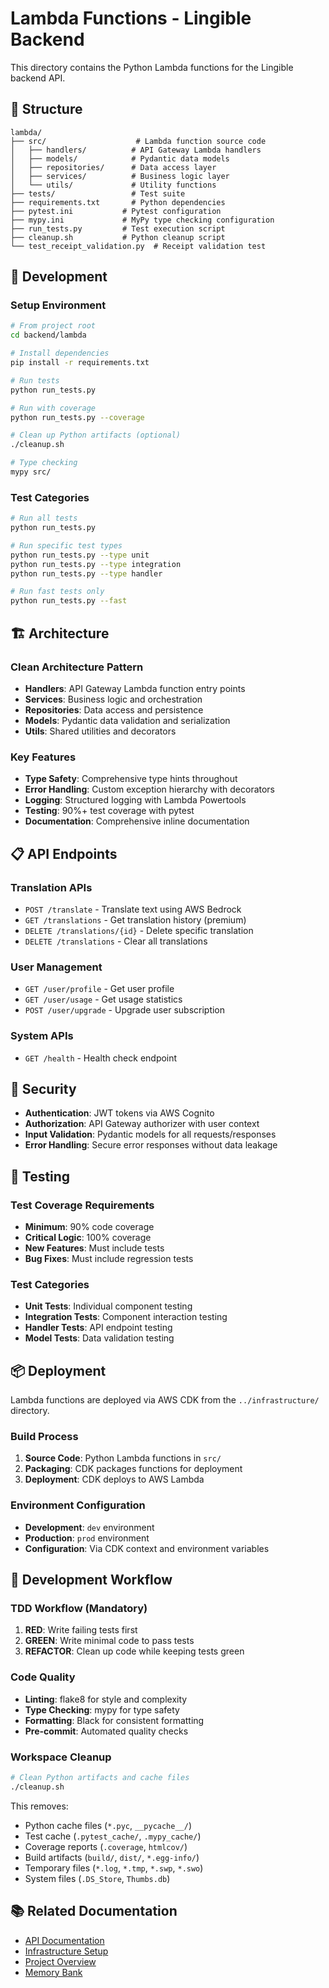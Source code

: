 # Lambda Functions - Lingible Backend

This directory contains the Python Lambda functions for the Lingible backend API.

## 📁 Structure

```
lambda/
├── src/                    # Lambda function source code
│   ├── handlers/          # API Gateway Lambda handlers
│   ├── models/            # Pydantic data models
│   ├── repositories/      # Data access layer
│   ├── services/          # Business logic layer
│   └── utils/             # Utility functions
├── tests/                 # Test suite
├── requirements.txt       # Python dependencies
├── pytest.ini           # Pytest configuration
├── mypy.ini             # MyPy type checking configuration
├── run_tests.py         # Test execution script
├── cleanup.sh           # Python cleanup script
└── test_receipt_validation.py  # Receipt validation test
```

## 🚀 Development

### Setup Environment
```bash
# From project root
cd backend/lambda

# Install dependencies
pip install -r requirements.txt

# Run tests
python run_tests.py

# Run with coverage
python run_tests.py --coverage

# Clean up Python artifacts (optional)
./cleanup.sh

# Type checking
mypy src/
```

### Test Categories
```bash
# Run all tests
python run_tests.py

# Run specific test types
python run_tests.py --type unit
python run_tests.py --type integration
python run_tests.py --type handler

# Run fast tests only
python run_tests.py --fast
```

## 🏗️ Architecture

### Clean Architecture Pattern
- **Handlers**: API Gateway Lambda function entry points
- **Services**: Business logic and orchestration
- **Repositories**: Data access and persistence
- **Models**: Pydantic data validation and serialization
- **Utils**: Shared utilities and decorators

### Key Features
- **Type Safety**: Comprehensive type hints throughout
- **Error Handling**: Custom exception hierarchy with decorators
- **Logging**: Structured logging with Lambda Powertools
- **Testing**: 90%+ test coverage with pytest
- **Documentation**: Comprehensive inline documentation

## 📋 API Endpoints

### Translation APIs
- `POST /translate` - Translate text using AWS Bedrock
- `GET /translations` - Get translation history (premium)
- `DELETE /translations/{id}` - Delete specific translation
- `DELETE /translations` - Clear all translations

### User Management
- `GET /user/profile` - Get user profile
- `GET /user/usage` - Get usage statistics
- `POST /user/upgrade` - Upgrade user subscription

### System APIs
- `GET /health` - Health check endpoint

## 🔐 Security

- **Authentication**: JWT tokens via AWS Cognito
- **Authorization**: API Gateway authorizer with user context
- **Input Validation**: Pydantic models for all requests/responses
- **Error Handling**: Secure error responses without data leakage

## 🧪 Testing

### Test Coverage Requirements
- **Minimum**: 90% code coverage
- **Critical Logic**: 100% coverage
- **New Features**: Must include tests
- **Bug Fixes**: Must include regression tests

### Test Categories
- **Unit Tests**: Individual component testing
- **Integration Tests**: Component interaction testing
- **Handler Tests**: API endpoint testing
- **Model Tests**: Data validation testing

## 📦 Deployment

Lambda functions are deployed via AWS CDK from the `../infrastructure/` directory.

### Build Process
1. **Source Code**: Python Lambda functions in `src/`
2. **Packaging**: CDK packages functions for deployment
3. **Deployment**: CDK deploys to AWS Lambda

### Environment Configuration
- **Development**: `dev` environment
- **Production**: `prod` environment
- **Configuration**: Via CDK context and environment variables

## 🔧 Development Workflow

### TDD Workflow (Mandatory)
1. **RED**: Write failing tests first
2. **GREEN**: Write minimal code to pass tests
3. **REFACTOR**: Clean up code while keeping tests green

### Code Quality
- **Linting**: flake8 for style and complexity
- **Type Checking**: mypy for type safety
- **Formatting**: Black for consistent formatting
- **Pre-commit**: Automated quality checks

### Workspace Cleanup
```bash
# Clean Python artifacts and cache files
./cleanup.sh
```

This removes:
- Python cache files (`*.pyc`, `__pycache__/`)
- Test cache (`.pytest_cache/`, `.mypy_cache/`)
- Coverage reports (`.coverage`, `htmlcov/`)
- Build artifacts (`build/`, `dist/`, `*.egg-info/`)
- Temporary files (`*.log`, `*.tmp`, `*.swp`, `*.swo`)
- System files (`.DS_Store`, `Thumbs.db`)

## 📚 Related Documentation

- [API Documentation](../docs/)
- [Infrastructure Setup](../infrastructure/README.md)
- [Project Overview](../../README.md)
- [Memory Bank](../../memory-bank/)

